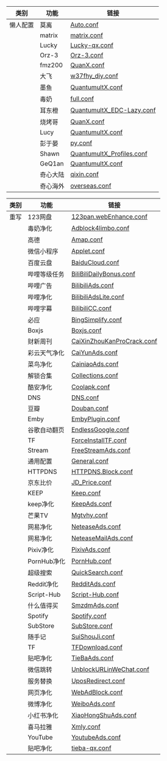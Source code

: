 | 类别 | 功能 | 链接 |
|------|------|------|
| 懒人配置 | 莫离 | [Auto.conf](https://raw.githubusercontent.com/GodMoli/QuanX/main/File/Auto.conf) |
|  | matrix | [matrix.conf](https://raw.githubusercontent.com/Centralmatrix3/Scripts/master/QuantumultX/matrix.conf) |
|  | Lucky | [Lucky-qx.conf](https://raw.githubusercontent.com/As-Lucky/Lucky/main/Lucky-qx.conf) |
|  | Orz-3 | [Orz-3.conf](https://raw.githubusercontent.com/Orz-3/QuantumultX/master/Orz-3.conf) |
|  | fmz200 | [QuanX.conf](https://raw.githubusercontent.com/fmz200/wool_scripts/main/QuantumultX/config/QuanX.conf) |
|  | 大飞 | [w37fhy_diy.conf](https://raw.githubusercontent.com/w37fhy/QuantumultX/master/w37fhy_diy.conf) |
|  | 墨鱼 | [QuantumultX.conf](https://github.com/ddgksf2013/Profile/raw/master/QuantumultX.conf) |
|  | 毒奶 | [full.conf](https://raw.githubusercontent.com/limbopro/Profiles4limbo/main/full.conf) |
|  | 耳东橙 | [QuantumultX_EDC-Lazy.conf](https://raw.githubusercontent.com/erdongchanyo/Rules/main/Quantumult%20X/LazyConf/QuantumultX_EDC-Lazy.conf) |
|  | 烧烤哥 | [QuanX.conf](https://raw.githubusercontent.com/Tartarus2014/QuantumultX-Script/main/QuanX.conf) |
|  | Lucy | [QuantumultX.conf](https://raw.githubusercontent.com/Repcz/Tool/X/QuantumultX/QuantumultX.conf) |
|  | 彭于晏 | [py.conf](https://raw.githubusercontent.com/89996462/Quantumult-X/main/py.conf) |
|  | Shawn | [QuantumultX_Profiles.conf](https://raw.githubusercontent.com/KOP-XIAO/QuantumultX/master/QuantumultX_Profiles.conf) |
|  | GeQ1an | [QuantumultX.conf](https://raw.githubusercontent.com/GeQ1an/Rules/master/QuantumultX/QuantumultX.conf) |
|  | 奇心大陆 | [qixin.conf](https://raw.githubusercontent.com/zwf234/rules/master/QuantumultX/qixin.conf) |
|  | 奇心海外 | [overseas.conf](https://raw.githubusercontent.com/zwf234/rules/master/QuantumultX/overseas.conf) |


| 类别 | 功能 | 链接 |
|------|------|------|
| 重写 | 123网盘 | [123pan.webEnhance.conf](https://github.com/Moli-X/Resources/raw/main/QuantumultX/Rewrite/123pan.webEnhance.conf) |
|  | 毒奶净化 | [Adblock4limbo.conf](https://github.com/Moli-X/Resources/raw/main/QuantumultX/Rewrite/Adblock4limbo.conf) |
|  | 高德 | [Amap.conf](https://github.com/Moli-X/Resources/raw/main/QuantumultX/Rewrite/Amap.conf) |
|  | 微信小程序 | [Applet.conf](https://github.com/Moli-X/Resources/raw/main/QuantumultX/Rewrite/Applet.conf) |
|  | 百度云盘 | [BaiduCloud.conf](https://github.com/Moli-X/Resources/raw/main/QuantumultX/Rewrite/BaiduCloud.conf) |
|  | 哔哩等级任务 | [BiliBiliDailyBonus.conf](https://github.com/Moli-X/Resources/raw/main/QuantumultX/Rewrite/BiliBiliDailyBonus.conf) |
|  | 哔哩广告 | [BilibiliAds.conf](https://github.com/Moli-X/Resources/raw/main/QuantumultX/Rewrite/BilibiliAds.conf) |
|  | 哔哩净化 | [BilibiliAdsLite.conf](https://github.com/Moli-X/Resources/raw/main/QuantumultX/Rewrite/BilibiliAdsLite.conf) |
|  | 哔哩字幕 | [BilibiliCC.conf](https://github.com/Moli-X/Resources/raw/main/QuantumultX/Rewrite/BilibiliCC.conf) |
|  | 必应 | [BingSimplify.conf](https://github.com/Moli-X/Resources/raw/main/QuantumultX/Rewrite/BingSimplify.conf) |
|  | Boxjs | [Boxjs.conf](https://github.com/Moli-X/Resources/raw/main/QuantumultX/Rewrite/Boxjs.conf) |
|  | 财新周刊 | [CaiXinZhouKanProCrack.conf](https://github.com/Moli-X/Resources/raw/main/QuantumultX/Rewrite/CaiXinZhouKanProCrack.conf) |
|  | 彩云天气净化 | [CaiYunAds.conf](https://github.com/Moli-X/Resources/raw/main/QuantumultX/Rewrite/CaiYunAds.conf) |
|  | 菜鸟净化 | [CainiaoAds.conf](https://github.com/Moli-X/Resources/raw/main/QuantumultX/Rewrite/CainiaoAds.conf) |
|  | 解锁合集 | [Collections.conf](https://github.com/Moli-X/Resources/raw/main/QuantumultX/Rewrite/Collections.conf) |
|  | 酷安净化 | [Coolapk.conf](https://github.com/Moli-X/Resources/raw/main/QuantumultX/Rewrite/Coolapk.conf) |
|  | DNS | [DNS.conf](https://github.com/Moli-X/Resources/raw/main/QuantumultX/Rewrite/DNS.conf) |
|  | 豆瓣 | [Douban.conf](https://github.com/Moli-X/Resources/raw/main/QuantumultX/Rewrite/Douban.conf) |
|  | Emby | [EmbyPlugin.conf](https://github.com/Moli-X/Resources/raw/main/QuantumultX/Rewrite/EmbyPlugin.conf) |
|  | 谷歌自动翻页 | [EndlessGoogle.conf](https://github.com/Moli-X/Resources/raw/main/QuantumultX/Rewrite/EndlessGoogle.conf) |
|  | TF | [ForceInstallTF.conf](https://github.com/Moli-X/Resources/raw/main/QuantumultX/Rewrite/ForceInstallTF.conf) |
|  | Stream | [FreeStreamAds.conf](https://github.com/Moli-X/Resources/raw/main/QuantumultX/Rewrite/FreeStreamAds.conf) |
|  | 通用配置 | [General.conf](https://github.com/Moli-X/Resources/raw/main/QuantumultX/Rewrite/General.conf) |
|  | HTTPDNS | [HTTPDNS.Block.conf](https://github.com/Moli-X/Resources/raw/main/QuantumultX/Rewrite/HTTPDNS.Block.conf) |
|  | 京东比价 | [JD_Price.conf](https://github.com/Moli-X/Resources/raw/main/QuantumultX/Rewrite/JD_Price.conf) |
|  | KEEP | [Keep.conf](https://github.com/Moli-X/Resources/raw/main/QuantumultX/Rewrite/Keep.conf) |
|  | keep净化 | [KeepAds.conf](https://github.com/Moli-X/Resources/raw/main/QuantumultX/Rewrite/KeepAds.conf) |
|  | 芒果TV | [Mgtvhy.conf](https://github.com/Moli-X/Resources/raw/main/QuantumultX/Rewrite/Mgtvhy.conf) |
|  | 网易净化 | [NeteaseAds.conf](https://github.com/Moli-X/Resources/raw/main/QuantumultX/Rewrite/NeteaseAds.conf) |
|  | 网易净化 | [NeteaseMailAds.conf](https://github.com/Moli-X/Resources/raw/main/QuantumultX/Rewrite/NeteaseMailAds.conf) |
|  | Pixiv净化 | [PixivAds.conf](https://github.com/Moli-X/Resources/raw/main/QuantumultX/Rewrite/PixivAds.conf) |
|  | PornHub净化 | [PornHub.conf](https://github.com/Moli-X/Resources/raw/main/QuantumultX/Rewrite/PornHub.conf) |
|  | 超级搜索 | [QuickSearch.conf](https://github.com/Moli-X/Resources/raw/main/QuantumultX/Rewrite/QuickSearch.conf) |
|  | Reddit净化 | [RedditAds.conf](https://github.com/Moli-X/Resources/raw/main/QuantumultX/Rewrite/RedditAds.conf) |
|  | Script-Hub | [Script-Hub.conf](https://github.com/Moli-X/Resources/raw/main/QuantumultX/Rewrite/Script-Hub.conf) |
|  | 什么值得买 | [SmzdmAds.conf](https://github.com/Moli-X/Resources/raw/main/QuantumultX/Rewrite/SmzdmAds.conf) |
|  | Spotify | [Spotify.conf](https://github.com/Moli-X/Resources/raw/main/QuantumultX/Rewrite/Spotify.conf) |
|  | SubStore | [SubStore.conf](https://github.com/Moli-X/Resources/raw/main/QuantumultX/Rewrite/SubStore.conf) |
|  | 随手记 | [SuiShouJi.conf](https://github.com/Moli-X/Resources/raw/main/QuantumultX/Rewrite/SuiShouJi.conf) |
|  | TF | [TFDownload.conf](https://github.com/Moli-X/Resources/raw/main/QuantumultX/Rewrite/TFDownload.conf) |
|  | 贴吧净化 | [TieBaAds.conf](https://github.com/Moli-X/Resources/raw/main/QuantumultX/Rewrite/TieBaAds.conf) |
|  | 微信跳转 | [UnblockURLinWeChat.conf](https://github.com/Moli-X/Resources/raw/main/QuantumultX/Rewrite/UnblockURLinWeChat.conf) |
|  | 服务替换 | [UposRedirect.conf](https://github.com/Moli-X/Resources/raw/main/QuantumultX/Rewrite/UposRedirect.conf) |
|  | 网页净化 | [WebAdBlock.conf](https://github.com/Moli-X/Resources/raw/main/QuantumultX/Rewrite/WebAdBlock.conf) |
|  | 微博净化 | [WeiboAds.conf](https://github.com/Moli-X/Resources/raw/main/QuantumultX/Rewrite/WeiboAds.conf) |
|  | 小红书净化 | [XiaoHongShuAds.conf](https://github.com/Moli-X/Resources/raw/main/QuantumultX/Rewrite/XiaoHongShuAds.conf) |
|  | 喜马拉雅 | [Xmly.conf](https://github.com/Moli-X/Resources/raw/main/QuantumultX/Rewrite/Xmly.conf) |
|  | YouTube | [YoutubeAds.conf](https://github.com/Moli-X/Resources/raw/main/QuantumultX/Rewrite/YoutubeAds.conf) |
|  | 贴吧净化 | [tieba-qx.conf](https://github.com/Moli-X/Resources/raw/main/QuantumultX/Rewrite/tieba-qx.conf) |
